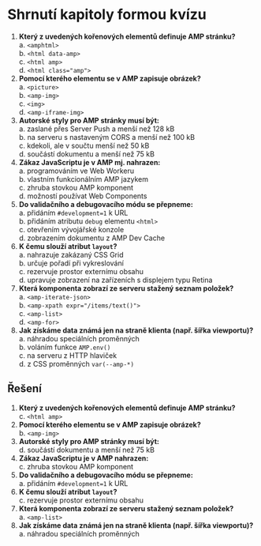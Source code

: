 # Shrnutí kapitoly formou kvízu

1. **Který z uvedených kořenových elementů definuje AMP stránku?**  
a. `<amphtml>`  
b. `<html data-amp>`  
c. `<html amp>`  
d. `<html class="amp">`
2. **Pomocí kterého elementu se v AMP zapisuje obrázek?**  
a. `<picture>`  
b. `<amp-img>`  
c. `<img>`  
d. `<amp-iframe-img>`
3. **Autorské styly pro AMP stránky musí být:**  
a. zaslané přes Server Push a menší než 128 kB  
b. na serveru s nastaveným CORS a menší než 100 kB  
c. kdekoli, ale v součtu menší než 50 kB  
d. součástí dokumentu a menší než 75 kB
4. **Zákaz JavaScriptu je v AMP mj. nahrazen:**  
a. programováním ve Web Workeru  
b. vlastním funkcionálním AMP jazykem  
c. zhruba stovkou AMP komponent  
d. možností používat Web Components
5. **Do validačního a debugovacího módu se přepneme:**  
a. přidáním `#development=1` k URL  
b. přidáním atributu `debug` elementu `<html>`  
c. otevřením vývojářské konzole  
d. zobrazením dokumentu z AMP Dev Cache
6. **K čemu slouží atribut `layout`?**  
a. nahrazuje zakázaný CSS Grid  
b. určuje pořadí při vykreslování  
c. rezervuje prostor externímu obsahu  
d. upravuje zobrazení na zařízeních s displejem typu Retina
7. **Která komponenta zobrazí ze serveru stažený seznam položek?**  
a. `<amp-iterate-json>`  
b. `<amp-xpath expr="/items/text()">`  
c. `<amp-list>`  
d. `<amp-for>`
8. **Jak získáme data známá jen na straně klienta (např. šířka viewportu)?**  
a. náhradou speciálních proměnných  
b. voláním funkce `AMP.env()`  
c. na serveru z HTTP hlaviček  
d. z CSS proměnných `var(--amp-*)`

## Řešení

1. **Který z uvedených kořenových elementů definuje AMP stránku?**  
c. `<html amp>`
2. **Pomocí kterého elementu se v AMP zapisuje obrázek?**  
b. `<amp-img>`
3. **Autorské styly pro AMP stránky musí být:**  
d. součástí dokumentu a menší než 75 kB
4. **Zákaz JavaScriptu je v AMP nahrazen:**  
c. zhruba stovkou AMP komponent
5. **Do validačního a debugovacího módu se přepneme:**  
a. přidáním `#development=1` k URL
6. **K čemu slouží atribut `layout`?**  
c. rezervuje prostor externímu obsahu
7. **Která komponenta zobrazí ze serveru stažený seznam položek?**  
a. `<amp-list>`
8. **Jak získáme data známá jen na straně klienta (např. šířka viewportu)?**  
a. náhradou speciálních proměnných
